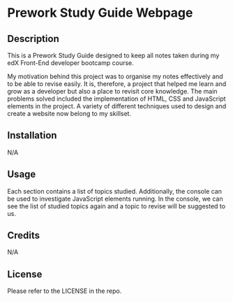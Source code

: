 # Prework Study Guide Webpage

## Description

This is a Prework Study Guide designed to keep all notes taken during my edX Front-End developer bootcamp course.

My motivation behind this project was to organise my notes effectively and to be able to revise easily.
It is, therefore, a project that helped me learn and grow as a developer but also a place to revisit core knowledge.
The main problems solved included the implementation of HTML, CSS and JavaScript elements in the project.
A variety of different techniques used to design and create a website now belong to my skillset.

## Installation

N/A

## Usage

Each section contains a list of topics studied. Additionally, the console can be used to investigate JavaScript elements running.
In the console, we can see the list of studied topics again and a topic to revise will be suggested to us.

## Credits

N/A

## License

Please refer to the LICENSE in the repo.
